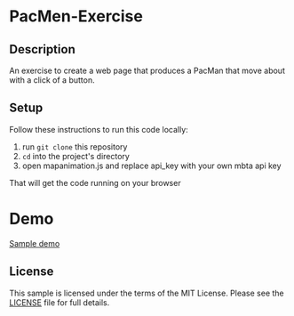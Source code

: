 # PacMen-Exercise

## Description

An exercise to create a web page that produces a PacMan that move about with a click of a button.

## Setup

Follow these instructions to run this code locally:

1. run `git clone` this repository
1. `cd` into the project's directory
1. open mapanimation.js and replace api_key with your own mbta api key

That will get the code running on your browser

# Demo

[Sample demo](https://sanac007.github.io/PacMen-Exercise/)

## License

This sample is licensed under the terms of the MIT License.
Please see the [LICENSE](LICENSE) file for full details.